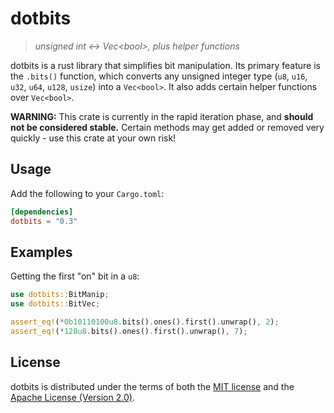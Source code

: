 # dotbits

> *unsigned int <-> Vec\<bool\>, plus helper functions*

dotbits is a rust library that simplifies bit manipulation. Its primary feature is the `.bits()` function, which converts any unsigned integer type (`u8`, `u16`, `u32`, `u64`, `u128`, `usize`) into a `Vec<bool>`. It also adds certain helper functions over `Vec<bool>`.

**WARNING:** This crate is currently in the rapid iteration phase, and **should not be considered stable.** Certain methods may get added or removed very quickly - use this crate at your own risk!

## Usage

Add the following to your `Cargo.toml`:

```toml
[dependencies]
dotbits = "0.3"
```

## Examples

Getting the first "on" bit in a `u8`:

```rust
use dotbits::BitManip;
use dotbits::BitVec;

assert_eq!(*0b10110100u8.bits().ones().first().unwrap(), 2);
assert_eq!(*128u8.bits().ones().first().unwrap(), 7);
```

## License

dotbits is distributed under the terms of both the [MIT license](LICENSE_MIT) and the [Apache License (Version 2.0)](LICENSE_APACHE).

